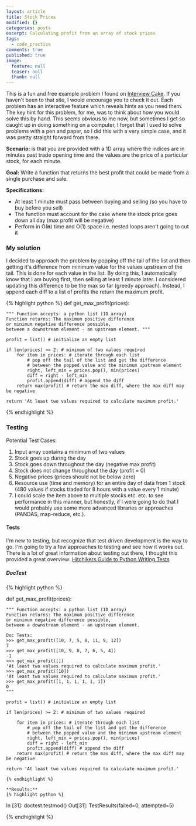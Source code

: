 ```yaml
---
layout: article
title: Stock Prices
modified: {}
categories: posts
excerpt: Calculating profit from an array of stock prices
tags: 
  - code_practice
comments: true
published: true
image: 
  feature: null
  teaser: null
  thumb: null
---
```



This is a fun and free example problem I found on [Interview Cake](https://www.interviewcake.com/). If you haven't been to that site, I would encourage you to check it out. Each problem has an interactive feature which reveals hints as you need them. The key hint for this problem, for me, was to think about how you would solve this by hand. This seems obvious to me now, but sometimes I get so caught up in doing something on a computer, I forget that I used to solve problems with a pen and paper, so I did this with a very simple case, and it was pretty straight forward from there.

**Scenario:** is that you are provided with a 1D array where the indices are in minutes past trade opening time and the values are the price of a particular stock, for each minute.

**Goal:** Write a function that returns the best profit that could be made from a single purchase and sale.

**Specifications:**
- At least 1 minute must pass between buying and selling (so you have to buy before you sell)
- The function must account for the case where the stock price goes down all day (max profit will be negative)
- Perform in O(__n__) time and O(1) space i.e. nested loops aren't going to cut it

### My solution
I decided to approach the problem by popping off the tail of the list and then getting it's difference from minimum value for the values upstream of the tail. This is done for each value in the list. By doing this, I automatically know that I am buying first, then selling at least 1 minute later. I considered updating this difference to be the max so far (greedy approach). Instead, I append each diff to a list of profits the return the maximum profit. 

{% highlight python %}
def get_max_profit(prices):


    """ Function accepts: a python list (1D array)
    Function returns: The maximum positive difference 
    or minimum negative difference possible, 
    between a downstream element - an upstream element. """
    
    profit = list() # initialize an empty list
    
    if len(prices) >= 2: # minimum of two values required    
        for item in prices: # iterate through each list
            # pop off the tail of the list and get the difference 
            # between the popped value and the minimum upstream element
            right, left_min = prices.pop(), min(prices)
            diff = right - left_min
            profit.append(diff) # append the diff
        return max(profit) # return the max diff, where the max diff may be negative
    
    return 'At least two values required to calculate maximum profit.'
{% endhighlight %}

### Testing
Potential Test Cases:

1. Input array contains a minimum of two values 
2. Stock goes up during the day
3. Stock goes down throughout the day (negative max profit)
4. Stock does not change throughout the day (profit = 0)
5. Negative prices (prices should not be below zero)
6. Resource use (time and memory) for an entire day of data from 1 stock (480 values if stocks traded for 8 hours with a value every 1 minute)
7. I could scale the item above to multiple stocks etc. etc. to see performance in this manner, but honestly, if I were going to do that I would probably use some more advanced libraries or approaches (PANDAS, map-reduce, etc.).

#### Tests
I'm new to testing, but recognize that test driven development is the way to go.  I'm going to try a few approaches to testing and see how it works out.  There is a lot of great information about testing out there, I thought this provided a great overview: [Hitchikers Guide to Python Writing Tests](http://docs.python-guide.org/en/latest/writing/tests/)

##### DocTest


{% highlight python %}

def get_max_profit(prices):

    """ Function accepts: a python list (1D array)
    Function returns: The maximum positive difference 
    or minimum negative difference possible, 
    between a downstream element - an upstream element.
    
    Doc Tests:
    >>> get_max_profit([10, 7, 5, 8, 11, 9, 12])
    7
    >>> get_max_profit([10, 9, 8, 7, 6, 5, 4])
    -1
    >>> get_max_profit([])
    'At least two values required to calculate maximum profit.'
    >>> get_max_profit([10])
    'At least two values required to calculate maximum profit.'
    >>> get_max_profit([1, 1, 1, 1, 1, 1])
    0
    """
    
    profit = list() # initialize an empty list
    
    if len(prices) >= 2: # minimum of two values required
    
        for item in prices: # iterate through each list
            # pop off the tail of the list and get the difference 
            # between the popped value and the minimum upstream element
            right, left_min = prices.pop(), min(prices)
            diff = right - left_min
            profit.append(diff) # append the diff
        return max(profit) # return the max diff, where the max diff may be negative
    
    return 'At least two values required to calculate maximum profit.'
    
    {% endhighlight %}
    
    **Results:**
    {% highlight python %} 

In [31]: doctest.testmod()
Out[31]: TestResults(failed=0, attempted=5)

{% endhighlight %}




